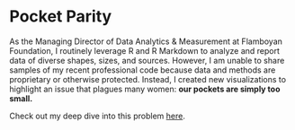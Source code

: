 # Pocket Parity

As the Managing Director of Data Analytics & Measurement at Flamboyan Foundation, I routinely leverage R and R Markdown to analyze and report data of diverse shapes, sizes, and sources. However, I am unable to share samples of my recent professional code because data and methods are proprietary or otherwise protected. Instead, I created new visualizations to highlight an issue that plagues many women: **our pockets are simply too small.**

Check out my deep dive into this problem [here](https://cxinya.github.io/pocket-parity/).
